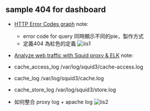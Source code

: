 ## sample 404 for dashboard

- [HTTP Error Codes graph](https://discuss.elastic.co/t/how-to-change-the-color-of-visualization-based-on-error/2800) 
 note:
  - error code for query 同時顯示不同的pie，製作方式
  - 定義404 為紅色的定義
	![iis1](https://discourse-cdn.global.ssl.fastly.net/elastic/uploads/default/optimized/1X/8d8251170117b94116608860d8787863a75d2383_1_690x350.png)

- [Analyze web traffic with Squid proxy & ELK](https://medium.com/@thomasdecaux/analyze-web-traffic-with-squid-proxy-elasticsearch-logstash-kibana-stack-e2a471e34bc4#.2gf6qyv2s)
 note:
 - cache_access_log /var/log/squid3/cache-access.log
 - cache_log /var/log/squid3/cache.log
 - cache_store_log /var/log/squid3/store.log
 - 如何整合 proxy log + apache log
![iis2](https://cdn-images-1.medium.com/max/1800/1*2KX0o7aUCDwF8j6d5vmVDw.jpeg)

